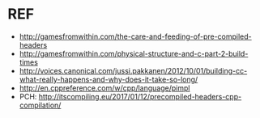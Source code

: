 # REF
- <http://gamesfromwithin.com/the-care-and-feeding-of-pre-compiled-headers>
- <http://gamesfromwithin.com/physical-structure-and-c-part-2-build-times>
- <http://voices.canonical.com/jussi.pakkanen/2012/10/01/building-cc-what-really-happens-and-why-does-it-take-so-long/>
- <http://en.cppreference.com/w/cpp/language/pimpl>
- PCH: <http://itscompiling.eu/2017/01/12/precompiled-headers-cpp-compilation/>
